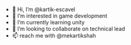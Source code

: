 - 👋 Hi, I’m @kartik-escavel
- 👀 I’m interested in game development
- 🌱 I’m currently learning unity
- 💞️ I’m looking to collaborate on technical lead
- 📫 reach me with @mekartikshah

<!---
kartik-escavel/kartik-escavel is a ✨ special ✨ repository because its `README.md` (this file) appears on your GitHub profile.
You can click the Preview link to take a look at your changes.
--->
